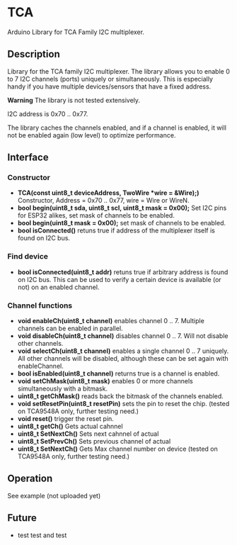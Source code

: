 # TCA

Arduino Library for TCA Family I2C multiplexer.

## Description

Library for the TCA family I2C multiplexer.
The library allows you to enable 0 to 7 I2C channels (ports) uniquely or simultaneously.
This is especially handy if you have multiple devices/sensors that have a fixed address.

**Warning**
The library is not tested extensively.

I2C address is 0x70 .. 0x77.

The library caches the channels enabled, and if a channel is enabled,
it will not be enabled again (low level) to optimize performance.

## Interface

### Constructor

- **TCA(const uint8_t deviceAddress, TwoWire \*wire = &Wire);)** Constructor, Address = 0x70 .. 0x77, wire = Wire or WireN.
- **bool begin(uint8_t sda, uint8_t scl, uint8_t mask = 0x00);**  Set I2C pins for ESP32 alikes, set mask of channels to be enabled.
- **bool begin(uint8_t mask = 0x00);**  set mask of channels to be enabled.
- **bool isConnected()** retuns true if address of the multiplexer itself is found on I2C bus.


### Find device

- **bool isConnected(uint8_t addr)** retuns true if arbitrary address is found on I2C bus.
This can be used to verify a certain device is available (or not) on an enabled channel.


### Channel functions

- **void enableCh(uint8_t channel)** enables channel 0 .. 7. Multiple channels can be enabled in parallel.
- **void disableCh(uint8_t channel)** disables channel 0 .. 7. Will not disable other channels.
- **void selectCh(uint8_t channel)** enables a single channel 0 .. 7 uniquely. All other channels will be disabled, although these can be set again with enableChannel.
- **bool isEnabled(uint8_t channel)** returns true is a channel is enabled.
- **void setChMask(uint8_t mask)** enables 0 or more channels simultaneously with a bitmask.
- **uint8_t getChMask()** reads back the bitmask of the channels enabled.
- **void setResetPin(uint8_t resetPin)** sets the pin to reset the chip. (tested on TCA9548A only, further testing need.)
- **void reset()** trigger the reset pin.
- **uint8_t getCh()** Gets actual cahnnel
- **uint8_t SetNextCh()** Sets next cahnnel of actual
- **uint8_t SetPrevCh()** Sets previous channel of actual
- **uint8_t SetNextCh()** Gets Max channel number on device (tested on TCA9548A only, further testing need.)
 

## Operation

See example (not uploaded yet)


## Future

- test test and test
